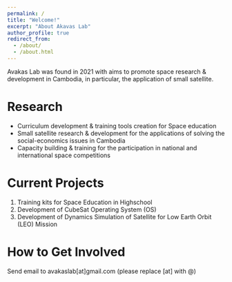 ```yaml
---
permalink: /
title: "Welcome!"
excerpt: "About Akavas Lab"
author_profile: true
redirect_from: 
  - /about/
  - /about.html
---
```


Avakas Lab was found in 2021 with aims to promote space research & development in Cambodia, in particular, the application of small satellite.

Research
======
- Curriculum development & training tools creation for Space education
- Small satellite research & development for the applications of solving the social-economics issues in Cambodia
- Capacity building & training for the participation in national and international space competitions

Current Projects
======
1. Training kits for Space Education in Highschool
2. Development of CubeSat Operating System (OS)
3. Development of Dynamics Simulation of Satellite for Low Earth Orbit (LEO) Mission

How to Get Involved
======
Send email to avakaslab[at]gmail.com (please replace [at] with @)






